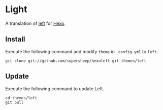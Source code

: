 # Light

A translation of [left](zachholman.com/posts/left/) for [Hexo](https://github.com/tommy351/hexo).

## Install

Execute the following command and modify `theme` in `_config.yml` to `left`.

```
git clone git://github.com/supersheep/hexoleft.git themes/left
```

## Update

Execute the following command to update Left.

```
cd themes/left
git pull
```